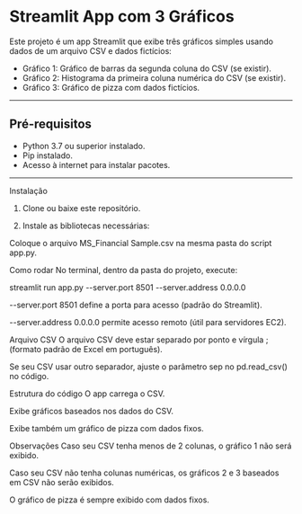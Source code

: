 # Streamlit App com 3 Gráficos

Este projeto é um app Streamlit que exibe três gráficos simples usando dados de um arquivo CSV e dados fictícios:

- Gráfico 1: Gráfico de barras da segunda coluna do CSV (se existir).
- Gráfico 2: Histograma da primeira coluna numérica do CSV (se existir).
- Gráfico 3: Gráfico de pizza com dados fictícios.

---

## Pré-requisitos

- Python 3.7 ou superior instalado.
- Pip instalado.
- Acesso à internet para instalar pacotes.

---

 Instalação

1. Clone ou baixe este repositório.

2. Instale as bibliotecas necessárias:

Coloque o arquivo MS_Financial Sample.csv na mesma pasta do script app.py.

Como rodar
No terminal, dentro da pasta do projeto, execute:

streamlit run app.py --server.port 8501 --server.address 0.0.0.0

--server.port 8501 define a porta para acesso (padrão do Streamlit).

--server.address 0.0.0.0 permite acesso remoto (útil para servidores EC2).

Arquivo CSV
O arquivo CSV deve estar separado por ponto e vírgula ; (formato padrão de Excel em português).

Se seu CSV usar outro separador, ajuste o parâmetro sep no pd.read_csv() no código.

Estrutura do código
O app carrega o CSV.

Exibe gráficos baseados nos dados do CSV.

Exibe também um gráfico de pizza com dados fixos.

Observações
Caso seu CSV tenha menos de 2 colunas, o gráfico 1 não será exibido.

Caso seu CSV não tenha colunas numéricas, os gráficos 2 e 3 baseados em CSV não serão exibidos.

O gráfico de pizza é sempre exibido com dados fixos.
